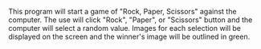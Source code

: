 This program will start a game of "Rock, Paper, Scissors" against the computer. The use will click "Rock", "Paper", or "Scissors" button and the computer will select a random value. Images for each selection will be displayed on the screen and the winner's image will be outlined in green.